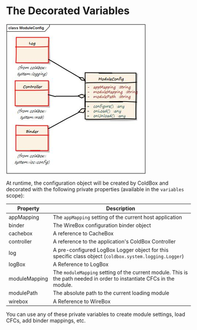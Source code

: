 # The Decorated Variables

![](/images/ModuleConfig.jpg)

 At runtime, the configuration object will be created by ColdBox and decorated with the following private properties (available in the `variables` scope): 
 
 
 |Property|Description|
 |--|--|
 |appMapping |The `appMapping` setting of the current host application|
 |binder|The WireBox configuration binder object|
 |cachebox|A reference to CacheBox
 |controller|A reference to the application's ColdBox Controller |
 |log|A pre-configured LogBox Logger object for this specific class object (`coldbox.system.logging.Logger`)|
 |logBox|A Reference to LogBox 
 |moduleMapping|The `moduleMapping` setting of the current module. This is the path needed in order to instantiate CFCs in the module. |
 |modulePath|The absolute path to the current loading module|
 |wirebox|A Reference to WireBox
 
 You can use any of these private variables to create module settings, load CFCs, add binder mappings, etc.